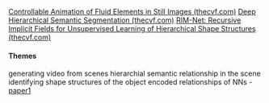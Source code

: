 [Controllable Animation of Fluid Elements in Still Images (thecvf.com)](https://openaccess.thecvf.com/content/CVPR2022/papers/Mahapatra_Controllable_Animation_of_Fluid_Elements_in_Still_Images_CVPR_2022_paper.pdf)
[Deep Hierarchical Semantic Segmentation (thecvf.com)](https://openaccess.thecvf.com/content/CVPR2022/papers/Li_Deep_Hierarchical_Semantic_Segmentation_CVPR_2022_paper.pdf)
[RIM-Net: Recursive Implicit Fields for Unsupervised Learning of Hierarchical Shape Structures (thecvf.com)](https://openaccess.thecvf.com/content/CVPR2022/papers/Niu_RIM-Net_Recursive_Implicit_Fields_for_Unsupervised_Learning_of_Hierarchical_Shape_CVPR_2022_paper.pdf)

#### Themes 
generating video from scenes
hierarchial semantic relationship in the scene
identifying shape structures of the object
encoded relationships of NNs - [paper1](https://openaccess.thecvf.com/content/CVPR2022/papers/Niu_RIM-Net_Recursive_Implicit_Fields_for_Unsupervised_Learning_of_Hierarchical_Shape_CVPR_2022_paper.pdf)
